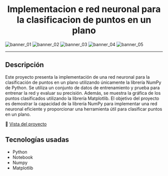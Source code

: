 <h1 align="center">Implementacion e red neuronal para la clasificacion de puntos en un plano</h1>

![banner_01](https://img.shields.io/github/last-commit/EddyBel/Implementacion-de-red-neuronal-para-la-clasificacion-de-puntos-en-un-plano?color=%23AED6F1&style=for-the-badge)
![banner_02](https://img.shields.io/github/license/EddyBel/Implementacion-de-red-neuronal-para-la-clasificacion-de-puntos-en-un-plano?color=%23EAECEE&style=for-the-badge)
![banner_03](https://img.shields.io/github/languages/top/EddyBel/Implementacion-de-red-neuronal-para-la-clasificacion-de-puntos-en-un-plano?color=%23F9E79F&style=for-the-badge)
![banner_04](https://img.shields.io/github/languages/count/EddyBel/Implementacion-de-red-neuronal-para-la-clasificacion-de-puntos-en-un-plano?color=%23ABEBC6&style=for-the-badge)
![banner_05](https://img.shields.io/github/languages/code-size/EddyBel/Implementacion-de-red-neuronal-para-la-clasificacion-de-puntos-en-un-plano?color=%23F1948A&style=for-the-badge)

---

## Descripción

Este proyecto presenta la implementación de una red neuronal para la clasificación de puntos en un plano utilizando únicamente la librería NumPy de Python. Se utiliza un conjunto de datos de entrenamiento y prueba para entrenar la red y evaluar su precisión. Además, se muestra la gráfica de los puntos clasificados utilizando la librería Matplotlib. El objetivo del proyecto es demostrar la capacidad de la librería NumPy para implementar una red neuronal eficiente y proporcionar una herramienta útil para clasificar puntos en un plano.

:link: [Vista del proyecto](https://eddybel.github.io/Implementacion-de-red-neuronal-para-la-clasificacion-de-puntos-en-un-plano/)

## Tecnologías usadas

- Python
- Notebook
- Numpy
- Matplotlib
